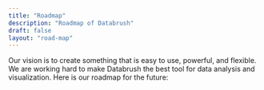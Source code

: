 ```yaml
---
title: "Roadmap"
description: "Roadmap of Databrush"
draft: false
layout: "road-map"
---
```


Our vision is to create something that is easy to use, powerful, and flexible. We are working hard to make Databrush the best tool for data analysis and visualization. Here is our roadmap for the future: